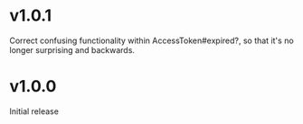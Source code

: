 # v1.0.1
Correct confusing functionality within AccessToken#expired?, so that it's
no longer surprising and backwards.

# v1.0.0
Initial release
